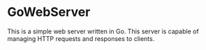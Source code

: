 # GoWebServer

This is a simple web server written in Go.
This server is capable of managing HTTP requests and responses to clients.
